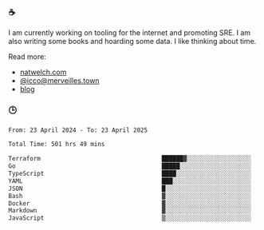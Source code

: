 ### ☕

I am currently working on tooling for the internet and promoting SRE. I am also writing some books and hoarding some data. I like thinking about time. 

Read more:

 - [natwelch.com](https://natwelch.com)
 - [@icco@merveilles.town](https://merveilles.town/@icco)
 - [blog](https://writing.natwelch.com)

### 🕒

<!--START_SECTION:waka-->

```txt
From: 23 April 2024 - To: 23 April 2025

Total Time: 501 hrs 49 mins

Terraform                                  ██████▓░░░░░░░░░░░░░░░░░░   26.44 %
Go                                         █████░░░░░░░░░░░░░░░░░░░░   20.65 %
TypeScript                                 ████░░░░░░░░░░░░░░░░░░░░░   16.31 %
YAML                                       ███░░░░░░░░░░░░░░░░░░░░░░   11.88 %
JSON                                       █░░░░░░░░░░░░░░░░░░░░░░░░   04.30 %
Bash                                       ▓░░░░░░░░░░░░░░░░░░░░░░░░   03.09 %
Docker                                     ▓░░░░░░░░░░░░░░░░░░░░░░░░   02.98 %
Markdown                                   ▓░░░░░░░░░░░░░░░░░░░░░░░░   02.35 %
JavaScript                                 ▒░░░░░░░░░░░░░░░░░░░░░░░░   01.82 %
```

<!--END_SECTION:waka-->
